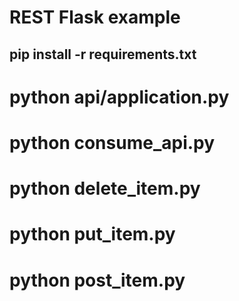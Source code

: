# REST Flask example

## pip install -r requirements.txt
# python api/application.py
# python consume_api.py
# python delete_item.py
# python put_item.py
# python post_item.py
